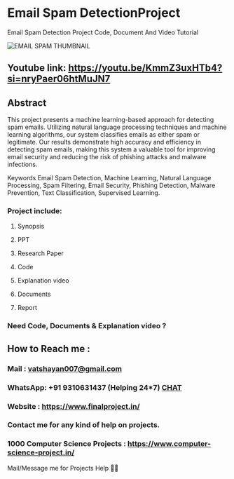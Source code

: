 # Email Spam DetectionProject
Email Spam Detection Project Code, Document And Video Tutorial

![EMAIL SPAM THUMBNAIL](https://github.com/user-attachments/assets/d7203b57-f9bf-4c26-9487-f6f5c28065a2)

## Youtube link: https://youtu.be/KmmZ3uxHTb4?si=nryPaer06htMuJN7

## Abstract
This project presents a machine learning-based approach for detecting spam emails. Utilizing natural language processing techniques and machine learning algorithms, our system classifies emails as either spam or legitimate. Our results demonstrate high accuracy and efficiency in detecting spam emails, making this system a valuable tool for improving email security and reducing the risk of phishing attacks and malware infections.

Keywords
Email Spam Detection, Machine Learning, Natural Language Processing, Spam Filtering, Email Security, Phishing Detection, Malware Prevention, Text Classification, Supervised Learning.

### Project include: 

1. Synopsis

2. PPT

3. Research Paper


4. Code

5. Explanation video

6. Documents

7. Report


### Need Code, Documents & Explanation video ? 

## How to Reach me :

### Mail : vatshayan007@gmail.com 

### WhatsApp: +91 9310631437 (Helping 24*7) **[CHAT](https://wa.me/message/CHWN2AHCPMAZK1)** 

### Website : https://www.finalproject.in/

### Contact me for any kind of help on projects.
### 1000 Computer Science Projects : https://www.computer-science-project.in/


Mail/Message me for Projects Help 🙏🏻
